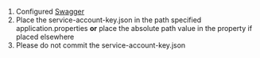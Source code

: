 1. Configured [Swagger](localhost:8080/swagger-ui.html)
2. Place the service-account-key.json in the path specified application.properties **or** place the absolute path value in the property if placed elsewhere
3. Please do not commit the service-account-key.json